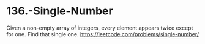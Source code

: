 # 136.-Single-Number
Given a non-empty array of integers, every element appears twice except for one. Find that single one.
https://leetcode.com/problems/single-number/
